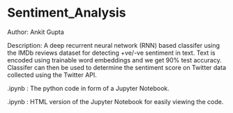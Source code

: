 # Sentiment_Analysis

Author: Ankit Gupta

Description: A deep recurrent neural network (RNN) based classifer using the IMDb reviews dataset for detecting +ve/-ve sentiment 
in text. Text is encoded using trainable word embeddings and we get 90% test accuracy. Classifer can then be used to determine the 
sentiment score on Twitter data collected using the Twitter API.

.ipynb : The python code in form of a Jupyter Notebook.

.ipynb : HTML version of the Jupyter Notebook for easily viewing the code.
